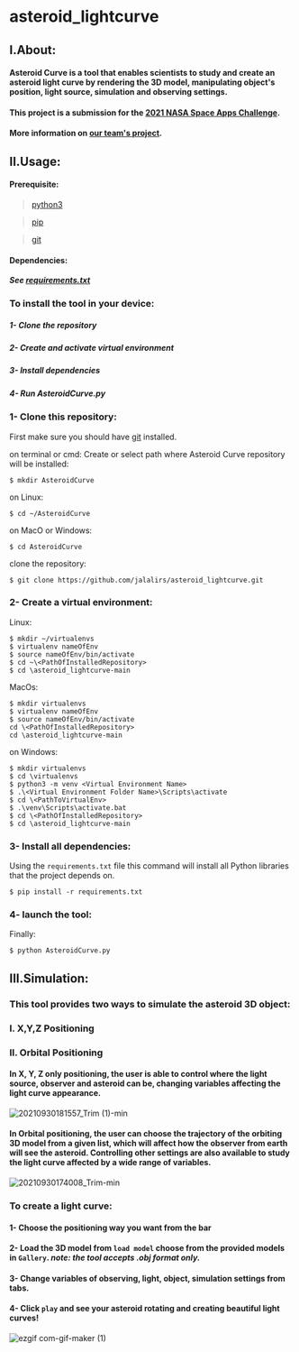 # asteroid_lightcurve

## I.About:
#### Asteroid Curve is a tool that enables scientists to study and create an asteroid light curve by rendering the 3D model, manipulating object's position, light source, simulation and observing settings. 
#### This project is a submission for the [2021 NASA Space Apps Challenge](https://www.spaceappschallenge.org/about/). 
#### More information on [our team's project](https://www.youtube.com/watch?v=3P302Ph8n6g).


## II.Usage:
#### Prerequisite:
>[python3](https://www.python.org/downloads/)


>[pip](https://pypi.org/project/pip/)


>[git](https://git-scm.com/downloads)

#### Dependencies:
***See [requirements.txt](https://github.com/jalalirs/asteroid_lightcurve/blob/main/requirements.txt)***


### To install the tool in your device:
##### 1- Clone the repository
##### 2- Create and activate virtual environment
##### 3- Install dependencies
##### 4- Run AsteroidCurve.py

### 1- Clone this repository:
First make sure you should have [git](https://git-scm.com/downloads) installed.

on terminal or cmd:
Create or select path where Asteroid Curve repository will be installed:
```
$ mkdir AsteroidCurve
```
on Linux:
```
$ cd ~/AsteroidCurve
```
on MacO or Windows:
```
$ cd AsteroidCurve
```
clone the repository:
```
$ git clone https://github.com/jalalirs/asteroid_lightcurve.git
```

### 2- Create a virtual environment:

Linux:
```
$ mkdir ~/virtualenvs
$ virtualenv nameOfEnv
$ source nameOfEnv/bin/activate
$ cd ~\<PathOfInstalledRepository>
$ cd \asteroid_lightcurve-main
```
MacOs:
```
$ mkdir virtualenvs
$ virtualenv nameOfEnv
$ source nameOfEnv/bin/activate
cd \<PathOfInstalledRepository>
cd \asteroid_lightcurve-main
```
on Windows:
```
$ mkdir virtualenvs
$ cd \virtualenvs
$ python3 -m venv <Virtual Environment Name>
$ .\<Virtual Environment Folder Name>\Scripts\activate
$ cd \<PathToVirtualEnv>
$ .\venv\Scripts\activate.bat
$ cd \<PathOfInstalledRepository>
$ cd \asteroid_lightcurve-main
```

### 3- Install all dependencies:
Using the `requirements.txt` file this command will install all Python libraries that the project depends on.
```
$ pip install -r requirements.txt
```

### 4- launch the tool:
Finally:
```
$ python AsteroidCurve.py
```



## III.Simulation:
### This tool provides two ways to simulate the asteroid 3D object:
### I. X,Y,Z Positioning
### II. Orbital Positioning

#### In X, Y, Z only positioning, the user is able to control where the light source, observer and asteroid can be, changing variables affecting the light curve appearance.
![20210930181557_Trim (1)-min](https://user-images.githubusercontent.com/83130573/135499736-1eb66f1c-464a-4231-bdb8-7fba0dc305fc.gif)

#### In Orbital positioning, the user can choose the trajectory of the orbiting 3D model from a given list, which will affect how the observer from earth will see the asteroid. Controlling other settings are also available to study the light curve affected by a wide range of variables.
![20210930174008_Trim-min](https://user-images.githubusercontent.com/83130573/135499921-12c35a1f-2778-49fd-a559-3a4dc323195c.gif)


### To create a light curve:
#### 1- Choose the positioning way you want from the bar 
#### 2- Load the 3D model from `load model` choose from the provided models in `Gallery`. ***note: the tool accepts .obj format only.***
#### 3- Change variables of observing, light, object, simulation settings from tabs.
#### 4- Click `play` and see your asteroid rotating and creating beautiful light curves!

![ezgif com-gif-maker (1)](https://user-images.githubusercontent.com/83130573/135501739-f0ba9732-206b-4553-ad82-1a9317e0f3ce.gif)


